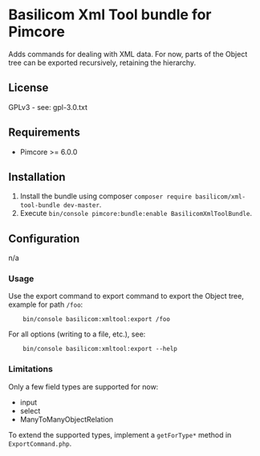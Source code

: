 # Basilicom Xml Tool bundle for Pimcore

Adds commands for dealing with XML data. For now, parts
of the Object tree can be exported recursively, retaining
the hierarchy.   

## License

GPLv3 - see: gpl-3.0.txt

## Requirements

* Pimcore >= 6.0.0

## Installation

1) Install the bundle using composer `composer require basilicom/xml-tool-bundle dev-master`.
2) Execute `bin/console pimcore:bundle:enable BasilicomXmlToolBundle`.


## Configuration

n/a

### Usage

Use the export command to export command to export
the Object tree, example for path ```/foo```: 

```
    bin/console basilicom:xmltool:export /foo
```

For all options (writing to a file, etc.), see:

```
    bin/console basilicom:xmltool:export --help
```

### Limitations

Only a few field types are supported for now:

* input
* select
* ManyToManyObjectRelation

To extend the supported types, implement a
```getForType*``` method in ```ExportCommand.php```.


